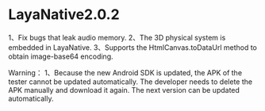 # LayaNative2.0.2

1、Fix bugs that leak audio memory.
2、The 3D physical system is embedded in LayaNative.
3、Supports the HtmlCanvas.toDataUrl method to obtain image-base64 encoding.

Warning：
1、Because the new Android SDK is updated, the APK of the tester cannot be updated automatically. The developer needs to delete the APK manually and download it again. The next version can be updated automatically.